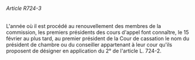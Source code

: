###### Article R724-3

L'année où il est procédé au renouvellement des membres de la commission, les premiers présidents des cours d'appel font connaître, le 15 février au plus tard, au premier président de la Cour de cassation le nom du président de chambre ou du conseiller appartenant à leur cour qu'ils proposent de désigner en application du 2° de l'article L. 724-2.

